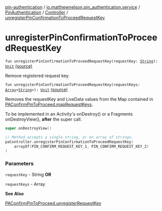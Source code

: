 [pin-authentication](../../../index.md) / [io.matthewnelson.pin_authentication.service](../../index.md) / [PinAuthentication](../index.md) / [Controller](index.md) / [unregisterPinConfirmationToProceedRequestKey](./unregister-pin-confirmation-to-proceed-request-key.md)

# unregisterPinConfirmationToProceedRequestKey

`fun unregisterPinConfirmationToProceedRequestKey(requestKey: `[`String`](https://kotlinlang.org/api/latest/jvm/stdlib/kotlin/-string/index.html)`): `[`Unit`](https://kotlinlang.org/api/latest/jvm/stdlib/kotlin/-unit/index.html) [(source)](https://github.com/05nelsonm/pin-authentication/blob/master/pin-authentication/src/main/java/io/matthewnelson/pin_authentication/service/PinAuthentication.kt#L695)

Remove registered request key.

`fun unregisterPinConfirmationToProceedRequestKey(requestKeys: `[`Array`](https://kotlinlang.org/api/latest/jvm/stdlib/kotlin/-array/index.html)`<`[`String`](https://kotlinlang.org/api/latest/jvm/stdlib/kotlin/-string/index.html)`>): `[`Unit`](https://kotlinlang.org/api/latest/jvm/stdlib/kotlin/-unit/index.html) [(source)](https://github.com/05nelsonm/pin-authentication/blob/master/pin-authentication/src/main/java/io/matthewnelson/pin_authentication/service/PinAuthentication.kt#L712)

Removes the requestKey and LiveData values from the Map
contained in [PAConfirmPinToProceed.mapRequestKeys](#).

To be implemented in an Activity's onDestroy() or a
Fragments onDestroyView(), **after** the super call.

``` kotlin
super.onDestroyView()

// Method accepts a single string, or an array of strings.
paController.unregisterPinConfirmationToProceedRequestKey(
    arrayOf(PIN_CONFIRM_REQUEST_KEY_1, PIN_CONFIRM_REQUEST_KEY_2)
)
```

### Parameters

`requestKey` - String **OR**

`requestKeys` - Array

**See Also**

[PAConfirmPinToProceed.unregisterRequestKey](#)

